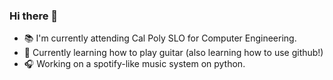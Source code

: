 ### Hi there 👋
- 📚 I'm currently attending Cal Poly SLO for Computer Engineering.
- 🤔 Currently learning how to play guitar (also learning how to use github!)
- 🎧 Working on a spotify-like music system on python. 

<!--
**Karim446/Karim446** is a ✨ _special_ ✨ repository because its `README.md` (this file) appears on your GitHub profile.
